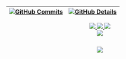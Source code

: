  | [![GitHub Commits](http://github-profile-summary-cards.vercel.app/api/cards/productive-time?username=WilliamCoast&theme=dracula&utcOffset=-3)](https://github.com/vn7n24fzkq/github-profile-summary-cards) | [![GitHub Details](http://github-profile-summary-cards.vercel.app/api/cards/profile-details?username=WilliamCoast&theme=monokai)](https://github.com/vn7n24fzkq/github-profile-summary-cards) |  
 | ----------- | ----------- |


 
  <div align="center" >
<a href="https://www.linkedin.com/in/tsoclliw/"  target="_blank" >
  <img src="https://skillicons.dev/icons?i=linkedin"  />
</a> 
<a href="https://www.instagram.com/tsoclliw/"  target="_blank"  >
  <img src="https://skillicons.dev/icons?i=instagram" />
</a> 
<a  href = "mailto:williamcarloscontas@gmail.com" target="_blank" >
  <img src="https://skillicons.dev/icons?i=gmail"   />
</a>
  <br />

<a>
  <img src="https://skillicons.dev/icons?i=dotnet,cs,azure,git"  />
</a>

  </div>

 
##
   <div align="center" >
     <img src="https://github-profile-trophy.vercel.app/?username=WilliamCoast&row=1&column=6&theme=dracula&margin-w=15&margin-h=15"/>
  </div>
  
 






 
  
  

  



